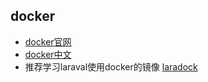 ## docker
- [docker官网](https://www.docker.com/)
- [docker中文](http://www.docker.org.cn/)
- 推荐学习laraval使用docker的镜像 [laradock](http://laradock.io/)